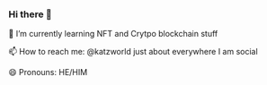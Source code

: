 ### Hi there 👋
🌱 I’m currently learning NFT and Crytpo blockchain stuff 

📫 How to reach me: @katzworld just about everywhere I am social

😄 Pronouns: HE/HIM 

<!--
**katzworld/katzworld** is a ✨ _special_ ✨ repository because its `README.md` (this file) appears on your GitHub profile.

Here are some ideas to get you started:

- 🔭 I’m currently working on ...
🌱 I’m currently learning NFT and Crytpo blockchain stuff 
- 👯 I’m looking to collaborate on ...
- 🤔 I’m looking for help with ...
- 💬 Ask me about ...
📫 How to reach me: @katzworld just about everywhere I am social 
😄 Pronouns: HE/HIM 
- ⚡ Fun fact: ...
-->
